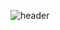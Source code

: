 ![header](https://capsule-render.vercel.app/api?type=wave&color=#FA6800&height=300&section=header&text=손승우&fontSize=90)
